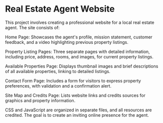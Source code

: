 # Real Estate Agent Website
This project involves creating a professional website for a local real estate agent. The site consists of:

Home Page: Showcases the agent's profile, mission statement, customer feedback, and a video highlighting previous property listings.

Property Listing Pages: Three separate pages with detailed information, including price, address, rooms, and images, for current property listings.

Available Properties Page: Displays thumbnail images and brief descriptions of all available properties, linking to detailed listings.

Contact Form Page: Includes a form for visitors to express property preferences, with validation and a confirmation alert.

Site Map and Credits Page: Lists website links and credits sources for graphics and property information.

CSS and JavaScript are organized in separate files, and all resources are credited. The goal is to create an inviting online presence for the agent.
